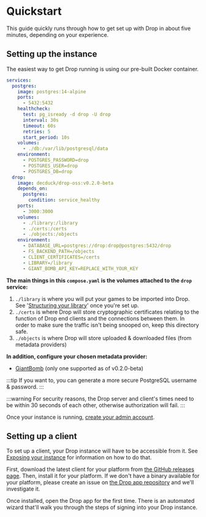 # Quickstart

This guide quickly runs through how to get set up with Drop in about five minutes, depending on your experience.

## Setting up the instance

The easiest way to get Drop running is using our pre-built Docker container.

```yaml compose.yaml
services:
  postgres:
    image: postgres:14-alpine
    ports:
      - 5432:5432
    healthcheck:
      test: pg_isready -d drop -U drop
      interval: 30s
      timeout: 60s
      retries: 5
      start_period: 10s
    volumes:
      - ./db:/var/lib/postgresql/data
    environment:
      - POSTGRES_PASSWORD=drop
      - POSTGRES_USER=drop
      - POSTGRES_DB=drop
  drop:
    image: decduck/drop-oss:v0.2.0-beta
    depends_on:
      postgres:
        condition: service_healthy
    ports:
      - 3000:3000
    volumes:
      - ./library:/library
      - ./certs:/certs
      - ./objects:/objects
    environment:
      - DATABASE_URL=postgres://drop:drop@postgres:5432/drop
      - FS_BACKEND_PATH=/objects
      - CLIENT_CERTIFICATES=/certs
      - LIBRARY=/library
      - GIANT_BOMB_API_KEY=REPLACE_WITH_YOUR_KEY
```

**The main things in this `compose.yaml` is the volumes attached to the `drop` service:**

1. `./library` is where you will put your games to be imported into Drop. See '[Structuring your library](../library.md#structuring-your-library)' once you're set up.
2. `./certs` is where Drop will store cryptographic certificates relating to the function of Drop end clients and the connections between them. In order to make sure the traffic isn't being snooped on, keep this directory safe.
3. `./objects` is where Drop will store uploaded & downloaded files (from metadata providers)

**In addition, configure your chosen metadata provider:**

- [GiantBomb](../metadata/giantbomb.md) (only one supported as of v0.2.0-beta)

:::tip
If you want to, you can generate a more secure PostgreSQL username & password.
:::

:::warning
For security reasons, the Drop server and client's times need to be within 30 seconds of each other, otherwise authorization will fail.
:::

Once your instance is running, [create your admin account](./create-admin-account.md).

## Setting up a client

To set up a client, your Drop instance will have to be accessible from it. See [Exposing your instance](./exposing.md) for information on how to do that.

First, download the latest client for your platform from [the GitHub releases page](https://github.com/Drop-OSS/drop-app/releases). Then, install it for your platform. If we don't have a binary available for your platform, please create an issue on [the Drop app repository](https://github.com/Drop-OSS/drop-app) and we'll investigate it.

Once installed, open the Drop app for the first time. There is an automated wizard that'll walk you through the steps of signing into your Drop instance.
